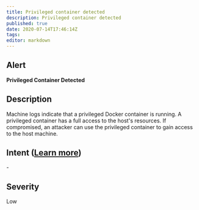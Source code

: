 ```yaml
---
title: Privileged container detected
description: Privileged container detected
published: true
date: 2020-07-14T17:46:14Z
tags:
editor: markdown
---
```


## Alert
**Privileged Container Detected**

## Description
Machine logs indicate that a privileged Docker container is running. A privileged container has a full access to the host's resources. If compromised, an attacker can use the privileged container to gain access to the host machine.

## Intent ([Learn more](/public/security/alerts/intentions.md))
\-

## Severity
Low




